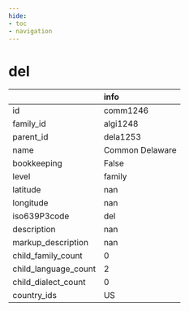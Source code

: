 ```yaml
---
hide:
- toc
- navigation
---
```

# del
|                      | info            |
|:---------------------|:----------------|
| id                   | comm1246        |
| family_id            | algi1248        |
| parent_id            | dela1253        |
| name                 | Common Delaware |
| bookkeeping          | False           |
| level                | family          |
| latitude             | nan             |
| longitude            | nan             |
| iso639P3code         | del             |
| description          | nan             |
| markup_description   | nan             |
| child_family_count   | 0               |
| child_language_count | 2               |
| child_dialect_count  | 0               |
| country_ids          | US              |